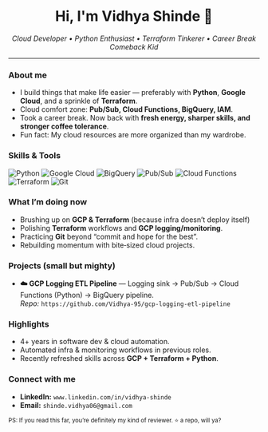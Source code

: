 <h1 align="center">Hi, I'm Vidhya Shinde 👋</h1>
<p align="center"><em>Cloud Developer • Python Enthusiast • Terraform Tinkerer • Career Break Comeback Kid</em></p>

---

### About me
- I build things that make life easier — preferably with **Python**, **Google Cloud**, and a sprinkle of **Terraform**.
- Cloud comfort zone: **Pub/Sub, Cloud Functions, BigQuery, IAM**.
- Took a career break. Now back with **fresh energy, sharper skills, and stronger coffee tolerance**.
- Fun fact: My cloud resources are more organized than my wardrobe.

### Skills & Tools
<p>
  <img alt="Python" src="https://img.shields.io/badge/Python-3776AB?logo=python&logoColor=white" />
  <img alt="Google Cloud" src="https://img.shields.io/badge/Google%20Cloud-4285F4?logo=googlecloud&logoColor=white" />
  <img alt="BigQuery" src="https://img.shields.io/badge/BigQuery-4285F4?logo=google-bigquery&logoColor=white" />
  <img alt="Pub/Sub" src="https://img.shields.io/badge/Pub%2FSub-673AB7?logo=googlecloud&logoColor=white" />
  <img alt="Cloud Functions" src="https://img.shields.io/badge/Cloud%20Functions-1A73E8?logo=googlecloud&logoColor=white" />
  <img alt="Terraform" src="https://img.shields.io/badge/Terraform-7B42BC?logo=terraform&logoColor=white" />
  <!--<img alt="Docker" src="https://img.shields.io/badge/Docker-2496ED?logo=docker&logoColor=white" /> -->
  <img alt="Git" src="https://img.shields.io/badge/Git-F05032?logo=git&logoColor=white" />
</p>

### What I’m doing now
- Brushing up on **GCP & Terraform** (because infra doesn’t deploy itself)
- Polishing **Terraform** workflows and **GCP logging/monitoring**.
- Practicing **Git** beyond “commit and hope for the best”.
- Rebuilding momentum with bite‑sized cloud projects.

### Projects (small but mighty)
- **☁️ GCP Logging ETL Pipeline** — Logging sink → Pub/Sub → Cloud Functions (Python) → BigQuery pipeline.  
  _Repo:_ `https://github.com/Vidhya-95/gcp-logging-etl-pipeline`

### Highlights
- 4+ years in software dev & cloud automation.
- Automated infra & monitoring workflows in previous roles.
- Recently refreshed skills across **GCP + Terraform + Python**.

### Connect with me
- **LinkedIn:** `www.linkedin.com/in/vidhya-shinde`
- **Email:** `shinde.vidhya06@gmail.com`


<sub>PS: If you read this far, you’re definitely my kind of reviewer. ⭐ a repo, will ya?</sub>

